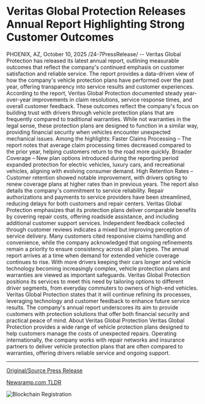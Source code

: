 # Veritas Global Protection Releases Annual Report Highlighting Strong Customer Outcomes

PHOENIX, AZ, October 10, 2025 /24-7PressRelease/ -- Veritas Global Protection has released its latest annual report, outlining measurable outcomes that reflect the company's continued emphasis on customer satisfaction and reliable service. The report provides a data-driven view of how the company's vehicle protection plans have performed over the past year, offering transparency into service results and customer experiences.  According to the report, Veritas Global Protection documented steady year-over-year improvements in claim resolutions, service response times, and overall customer feedback. These outcomes reflect the company's focus on building trust with drivers through vehicle protection plans that are frequently compared to traditional warranties. While not warranties in the legal sense, these protection plans are designed to function in a similar way, providing financial security when vehicles encounter unexpected mechanical issues.  Among the highlights: Faster Claims Processing – The report notes that average claim processing times decreased compared to the prior year, helping customers return to the road more quickly.  Broader Coverage – New plan options introduced during the reporting period expanded protection for electric vehicles, luxury cars, and recreational vehicles, aligning with evolving consumer demand.  High Retention Rates – Customer retention showed notable improvement, with drivers opting to renew coverage plans at higher rates than in previous years.  The report also details the company's commitment to service reliability. Repair authorizations and payments to service providers have been streamlined, reducing delays for both customers and repair centers. Veritas Global Protection emphasizes that its protection plans deliver comparable benefits by covering repair costs, offering roadside assistance, and including additional customer support services.  Independent feedback collected through customer reviews indicates a mixed but improving perception of service delivery. Many customers cited responsive claims handling and convenience, while the company acknowledged that ongoing refinements remain a priority to ensure consistency across all plan types.  The annual report arrives at a time when demand for extended vehicle coverage continues to rise. With more drivers keeping their cars longer and vehicle technology becoming increasingly complex, vehicle protection plans and warranties are viewed as important safeguards. Veritas Global Protection positions its services to meet this need by tailoring options to different driver segments, from everyday commuters to owners of high-end vehicles.  Veritas Global Protection states that it will continue refining its processes, leveraging technology and customer feedback to enhance future service results. The company's annual report underscores its aim to provide customers with protection solutions that offer both financial security and practical peace of mind.  About Veritas Global Protection Veritas Global Protection provides a wide range of vehicle protection plans designed to help customers manage the costs of unexpected repairs. Operating internationally, the company works with repair networks and insurance partners to deliver vehicle protection plans that are often compared to warranties, offering drivers reliable service and ongoing support. 

---

[Original/Source Press Release](https://www.24-7pressrelease.com/press-release/527594/veritas-global-protection-releases-annual-report-highlighting-strong-customer-outcomes)
                    

[Newsramp.com TLDR](https://newsramp.com/curated-news/veritas-global-protection-reports-major-service-improvements-in-annual-review/e6f1e29888951fb4c538c40cf6ac178e) 

 

 



![Blockchain Registration](https://cdn.newsramp.app/24-7PressRelease/qrcode/2510/10/ovalYwXm.webp)